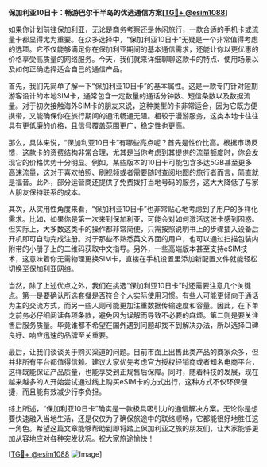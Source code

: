 **保加利亚10日卡：畅游巴尔干半岛的优选通信方案[[TG💪+ @esim1088](https://t.me/s/esim1088)]**

如果你计划前往保加利亚，无论是商务考察还是休闲旅行，一款合适的手机卡或流量卡都显得尤为重要。在众多选择中，“保加利亚10日卡”无疑是一个非常值得考虑的选项。它不仅能够满足你在保加利亚期间的基本通信需求，还能让你以更优惠的价格享受高质量的网络服务。今天，我们就来详细聊聊这款卡的特点、使用场景以及如何正确选择适合自己的通信产品。

首先，我们先简单了解一下“保加利亚10日卡”的基本属性。这是一款专门针对短期游客设计的本地SIM卡，通常包含一定数量的通话分钟数、短信条数以及数据流量。对于初次接触海外SIM卡的朋友来说，这种类型的卡非常适合，因为它既方便携带，又能确保你在旅行期间的通讯畅通无阻。相较于漫游服务，这类本地卡往往具有更低廉的价格，且信号覆盖范围更广，稳定性也更高。

那么，具体来说，“保加利亚10日卡”有哪些亮点呢？首先是性价比高。根据市场反馈，这款卡的资费结构非常合理，尤其是当你考虑到其提供的流量额度时，你会发现它的价格优势十分明显。例如，某些版本的10日卡可能包含多达5GB甚至更多高速流量，这对于喜欢拍照、刷视频或者需要随时查阅地图的旅行者而言，简直就是福音。此外，部分运营商还提供了免费拨打当地号码的服务，这大大降低了与家人朋友保持联系的成本。

其次，从实用性角度来看，“保加利亚10日卡”也非常贴心地考虑到了用户的多样化需求。比如，如果你是第一次来到保加利亚，可能会对如何激活这张卡感到困惑。但实际上，大多数这类卡的操作都非常简便，只需按照说明书上的步骤插入设备后开机即可自动完成注册。对于那些不熟悉英文界面的用户，也可以通过扫描包装内附带的小册子上的二维码获取中文指导。另外，一些高端版本甚至支持eSIM技术，这意味着你无需物理更换SIM卡，直接在手机设置里添加新配置文件就能轻松切换至保加利亚网络。

当然，除了上述优点之外，我们在挑选“保加利亚10日卡”时还需要注意几个关键点。第一是要确认所选套餐是否符合个人实际使用习惯。有些人可能更倾向于通话为主的交流方式，而另一些人则可能更加注重数据传输速度和容量。因此，在下单之前务必仔细阅读各项条款，避免因为误解而导致不必要的麻烦。第二则是要关注售后服务质量。毕竟谁都不希望在国外遇到问题却找不到解决办法，所以选择口碑良好、响应迅速的品牌至关重要。

最后，让我们谈谈关于购买渠道的问题。目前市面上出售此类产品的商家众多，但并非所有平台都值得信赖。建议大家优先考虑官方授权经销商或者知名电商平台，这样既能保证产品质量，也能享受到正规售后保障。同时，随着科技的发展，现在越来越多的人开始尝试通过线上购买eSIM卡的方式出行，这种方式不仅环保便捷，而且能有效减少行李负担。

综上所述，“保加利亚10日卡”确实是一款极具吸引力的通信解决方案。无论你是想要快速融入当地生活，还是仅仅为了确保旅途中的联络顺畅，它都能很好地胜任这一角色。希望这篇文章能够帮助到即将踏上保加利亚之旅的朋友们，让大家能够更加从容地应对各种突发状况。祝大家旅途愉快！

[[TG💪+ @esim1088](https://t.me/s/esim1088) ![Image](https://i.postimg.cc/4NQfJmqS/Snipaste-2025-05-13-00-14-12.png)]